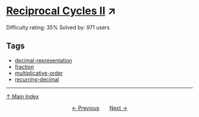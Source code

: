 # [Reciprocal Cycles II](https://projecteuler.net/problem=417) ↗️

Difficulty rating: 35%
Solved by: 971 users
## Tags

- [decimal-representation](../tags/decimal-representation.md)
- [fraction](../tags/fraction.md)
- [multiplicative-order](../tags/multiplicative-order.md)
- [recurring-decimal](../tags/recurring-decimal.md)



---

[↑ Main Index](../README.md)


<div align=center><a href='416.md'>← Previous</a> &nbsp;&nbsp; &nbsp;&nbsp;  <a href='418.md'>Next →</a></div>
